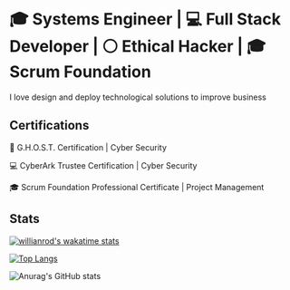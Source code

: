 # :mortar_board: Systems Engineer | :computer: Full Stack Developer | :white_circle: Ethical Hacker | :mortar_board: Scrum Foundation

I love design and deploy technological solutions to improve  business

## Certifications

:ghost: G.H.O.S.T. Certification | Cyber Security 

:computer: CyberArk Trustee Certification | Cyber Security

:mortar_board: Scrum Foundation Professional Certificate | Project Management

## Stats

[![willianrod's wakatime stats](https://github-readme-stats.vercel.app/api/wakatime?username=JorgeSalgado7&layout=compact)](https://github.com/anuraghazra/github-readme-stats)

[![Top Langs](https://github-readme-stats.vercel.app/api/top-langs/?username=JorgeSalgado7)](https://github.com/anuraghazra/github-readme-stats) 

![Anurag's GitHub stats](https://github-readme-stats.vercel.app/api?username=JorgeSalgado7&show_icons=true&count_private=true&hide=prs,issues,contribs&bg_color=#000)
